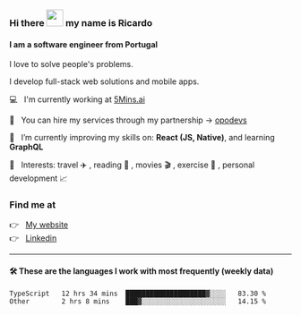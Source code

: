 ### Hi there <img src="https://raw.githubusercontent.com/iampavangandhi/iampavangandhi/master/gifs/Hi.gif" width="30"> my name is Ricardo
#### I am a software engineer from Portugal
I love to solve people's problems.

I develop full-stack web solutions and mobile apps.

💻  &nbsp; I'm currently working at <a href="https://5mins.ai/">5Mins.ai</a>

💼  &nbsp; You can hire my services through my partnership -> <a href="https://github.com/opodevs">opodevs</a>

🌱 &nbsp; I’m currently improving my skills on: **React (JS, Native)**, and learning **GraphQL**

💙 &nbsp; Interests: travel ✈️ , reading 📖 , movies 🎬 , exercise 🏃 , personal development 📈

### Find me at

<p align="left">
  👉  &nbsp;
  <a href="https://ricardopbarbosa.com" target="_blank">
    My website
  </a>
  <br/>
  👉 &nbsp;
  <a href="https://www.linkedin.com/in/ricardopbarbosa" target="_blank">
    Linkedin
  </a>
</p>

<hr />

#### 🛠 These are the languages I work with most frequently (weekly data)
<!--START_SECTION:waka-->

```text
TypeScript   12 hrs 34 mins  ████████████████████▓░░░░   83.30 %
Other        2 hrs 8 mins    ███▓░░░░░░░░░░░░░░░░░░░░░   14.15 %
```

<!--END_SECTION:waka-->
